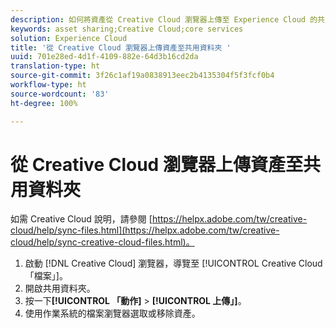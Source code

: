 ```yaml
---
description: 如何將資產從 Creative Cloud 瀏覽器上傳至 Experience Cloud 的共用資料夾。
keywords: asset sharing;Creative Cloud;core services
solution: Experience Cloud
title: '從 Creative Cloud 瀏覽器上傳資產至共用資料夾 '
uuid: 701e28ed-4d1f-4109-882e-64d3b16cd2da
translation-type: ht
source-git-commit: 3f26c1af19a0838913eec2b4135304f5f3fcf0b4
workflow-type: ht
source-wordcount: '83'
ht-degree: 100%

---
```



# 從 Creative Cloud 瀏覽器上傳資產至共用資料夾

如需 Creative Cloud 說明，請參閱 [https://helpx.adobe.com/tw/creative-cloud/help/sync-files.html](https://helpx.adobe.com/tw/creative-cloud/help/sync-creative-cloud-files.html)。

1. 啟動 [!DNL Creative Cloud] 瀏覽器，導覽至 [!UICONTROL Creative Cloud「檔案」]。
1. 開啟共用資料夾。
1. 按一下&#x200B;**[!UICONTROL 「動作]** > **[!UICONTROL 上傳」]**。
1. 使用作業系統的檔案瀏覽器選取或移除資產。
